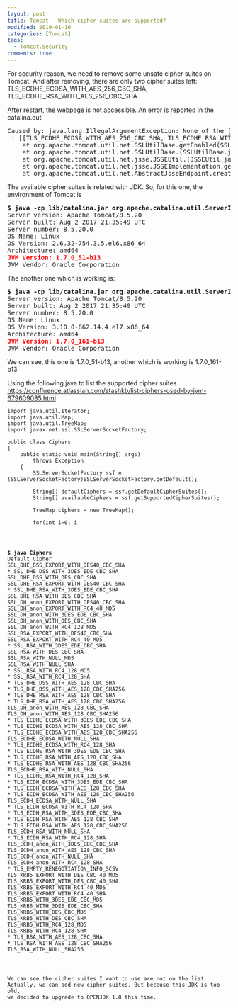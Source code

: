 ```yaml
---
layout: post
title: Tomcat - Which cipher suites are supported?
modified: 2019-01-10
categories: [Tomcat]
tags: 
  - Tomcat.Security
comments: true
---
```


For security reason, we need to remove some unsafe cipher suites on Tomcat. And after removing, there are only two cipher suites left: TLS_ECDHE_ECDSA_WITH_AES_256_CBC_SHA, TLS_ECDHE_RSA_WITH_AES_256_CBC_SHA

After restart, the webpage is not accessible. An error is reported in the catalina.out

<pre class="prettyprint lang-sql linenums=1 ">Caused by: java.lang.IllegalArgumentException: None of the [ciphers] specified are supported by the SSL engine
 : [[TLS_ECDHE_ECDSA_WITH_AES_256_CBC_SHA, TLS_ECDHE_RSA_WITH_AES_256_CBC_SHA]]
	at org.apache.tomcat.util.net.SSLUtilBase.getEnabled(SSLUtilBase.java:90)
	at org.apache.tomcat.util.net.SSLUtilBase.(SSLUtilBase.java:64)
	at org.apache.tomcat.util.net.jsse.JSSEUtil.(JSSEUtil.java:142)
	at org.apache.tomcat.util.net.jsse.JSSEImplementation.getSSLUtil(JSSEImplementation.java:49)
	at org.apache.tomcat.util.net.AbstractJsseEndpoint.createSSLContext(AbstractJsseEndpoint.java:102)
</pre>

The available cipher suites is related with JDK. So, for this one, the environment of Tomcat is
<pre class="prettyprint lang-sql linenums=1 "><strong>$ java -cp lib/catalina.jar org.apache.catalina.util.ServerInfo</strong>
Server version: Apache Tomcat/8.5.20
Server built: Aug 2 2017 21:35:49 UTC
Server number: 8.5.20.0
OS Name: Linux
OS Version: 2.6.32-754.3.5.el6.x86_64
Architecture: amd64
<span style="color:#ff0000;"><strong>JVM Version: 1.7.0_51-b13</strong></span>
JVM Vendor: Oracle Corporation
</pre>

The another one which is working is:
<pre class="prettyprint lang-sql linenums=1 ">
<strong>$ java -cp lib/catalina.jar org.apache.catalina.util.ServerInfo</strong>
Server version: Apache Tomcat/8.5.20
Server built: Aug 2 2017 21:35:49 UTC
Server number: 8.5.20.0
OS Name: Linux
OS Version: 3.10.0-862.14.4.el7.x86_64
Architecture: amd64
<strong><span style="color:#ff0000;">JVM Version: 1.7.0_161-b13</span></strong>
JVM Vendor: Oracle Corporation
</pre>

We can see, this one is 1.7.0_51-b13, another which is working is 1.7.0_161-b13

Using the following java to list the supported cipher suites.
https://confluence.atlassian.com/stashkb/list-ciphers-used-by-jvm-679609085.html

<pre class="prettyprint"><code class="language-java">import java.util.Iterator;
import java.util.Map;
import java.util.TreeMap;
import javax.net.ssl.SSLServerSocketFactory;

public class Ciphers
{
    public static void main(String[] args)
        throws Exception
    {
        SSLServerSocketFactory ssf = (SSLServerSocketFactory)SSLServerSocketFactory.getDefault();

        String[] defaultCiphers = ssf.getDefaultCipherSuites();
        String[] availableCiphers = ssf.getSupportedCipherSuites();

        TreeMap ciphers = new TreeMap();

        for(int i=0; i<availableCiphers.length; ++i )
            ciphers.put(availableCiphers[i], Boolean.FALSE);

        for(int i=0; i<defaultCiphers.length; ++i )
            ciphers.put(defaultCiphers[i], Boolean.TRUE);

        System.out.println("Default\tCipher");
        for(Iterator i = ciphers.entrySet().iterator(); i.hasNext(); ) {
            Map.Entry cipher=(Map.Entry)i.next();

            if(Boolean.TRUE.equals(cipher.getValue()))
                System.out.print('*');
            else
                System.out.print(' ');

            System.out.print('\t');
            System.out.println(cipher.getKey());
        }
    }
}
</code></pre>
<pre class="prettyprint linenums=1 ">
<strong>$ java Ciphers</strong>
Default Cipher
SSL_DHE_DSS_EXPORT_WITH_DES40_CBC_SHA
* SSL_DHE_DSS_WITH_3DES_EDE_CBC_SHA
SSL_DHE_DSS_WITH_DES_CBC_SHA
SSL_DHE_RSA_EXPORT_WITH_DES40_CBC_SHA
* SSL_DHE_RSA_WITH_3DES_EDE_CBC_SHA
SSL_DHE_RSA_WITH_DES_CBC_SHA
SSL_DH_anon_EXPORT_WITH_DES40_CBC_SHA
SSL_DH_anon_EXPORT_WITH_RC4_40_MD5
SSL_DH_anon_WITH_3DES_EDE_CBC_SHA
SSL_DH_anon_WITH_DES_CBC_SHA
SSL_DH_anon_WITH_RC4_128_MD5
SSL_RSA_EXPORT_WITH_DES40_CBC_SHA
SSL_RSA_EXPORT_WITH_RC4_40_MD5
* SSL_RSA_WITH_3DES_EDE_CBC_SHA
SSL_RSA_WITH_DES_CBC_SHA
SSL_RSA_WITH_NULL_MD5
SSL_RSA_WITH_NULL_SHA
* SSL_RSA_WITH_RC4_128_MD5
* SSL_RSA_WITH_RC4_128_SHA
* TLS_DHE_DSS_WITH_AES_128_CBC_SHA
* TLS_DHE_DSS_WITH_AES_128_CBC_SHA256
* TLS_DHE_RSA_WITH_AES_128_CBC_SHA
* TLS_DHE_RSA_WITH_AES_128_CBC_SHA256
TLS_DH_anon_WITH_AES_128_CBC_SHA
TLS_DH_anon_WITH_AES_128_CBC_SHA256
* TLS_ECDHE_ECDSA_WITH_3DES_EDE_CBC_SHA
* TLS_ECDHE_ECDSA_WITH_AES_128_CBC_SHA
* TLS_ECDHE_ECDSA_WITH_AES_128_CBC_SHA256
TLS_ECDHE_ECDSA_WITH_NULL_SHA
* TLS_ECDHE_ECDSA_WITH_RC4_128_SHA
* TLS_ECDHE_RSA_WITH_3DES_EDE_CBC_SHA
* TLS_ECDHE_RSA_WITH_AES_128_CBC_SHA
* TLS_ECDHE_RSA_WITH_AES_128_CBC_SHA256
TLS_ECDHE_RSA_WITH_NULL_SHA
* TLS_ECDHE_RSA_WITH_RC4_128_SHA
* TLS_ECDH_ECDSA_WITH_3DES_EDE_CBC_SHA
* TLS_ECDH_ECDSA_WITH_AES_128_CBC_SHA
* TLS_ECDH_ECDSA_WITH_AES_128_CBC_SHA256
TLS_ECDH_ECDSA_WITH_NULL_SHA
* TLS_ECDH_ECDSA_WITH_RC4_128_SHA
* TLS_ECDH_RSA_WITH_3DES_EDE_CBC_SHA
* TLS_ECDH_RSA_WITH_AES_128_CBC_SHA
* TLS_ECDH_RSA_WITH_AES_128_CBC_SHA256
TLS_ECDH_RSA_WITH_NULL_SHA
* TLS_ECDH_RSA_WITH_RC4_128_SHA
TLS_ECDH_anon_WITH_3DES_EDE_CBC_SHA
TLS_ECDH_anon_WITH_AES_128_CBC_SHA
TLS_ECDH_anon_WITH_NULL_SHA
TLS_ECDH_anon_WITH_RC4_128_SHA
* TLS_EMPTY_RENEGOTIATION_INFO_SCSV
TLS_KRB5_EXPORT_WITH_DES_CBC_40_MD5
TLS_KRB5_EXPORT_WITH_DES_CBC_40_SHA
TLS_KRB5_EXPORT_WITH_RC4_40_MD5
TLS_KRB5_EXPORT_WITH_RC4_40_SHA
TLS_KRB5_WITH_3DES_EDE_CBC_MD5
TLS_KRB5_WITH_3DES_EDE_CBC_SHA
TLS_KRB5_WITH_DES_CBC_MD5
TLS_KRB5_WITH_DES_CBC_SHA
TLS_KRB5_WITH_RC4_128_MD5
TLS_KRB5_WITH_RC4_128_SHA
* TLS_RSA_WITH_AES_128_CBC_SHA
* TLS_RSA_WITH_AES_128_CBC_SHA256
TLS_RSA_WITH_NULL_SHA256
</pre>

We can see the cipher suites I want to use are not on the list.
Actually, we can add new cipher suites. But because this JDK is too old, we decided to upgrade to OPENJDK 1.8 this time.